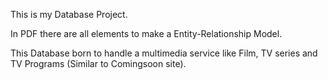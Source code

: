 This is my Database Project.

In PDF there are all elements to make a Entity-Relationship Model.

This Database born to handle a multimedia service like Film, TV series and TV Programs (Similar to Comingsoon site).